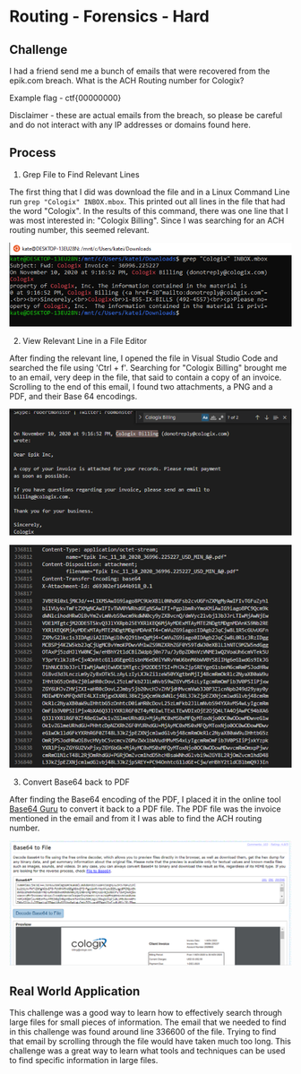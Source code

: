 # Routing - Forensics - Hard  

## Challenge
I had a friend send me a bunch of emails that were recovered from the epik.com breach. What is the ACH Routing number for Cologix?

Example flag - ctf{00000000}

Disclaimer - these are actual emails from the breach, so please be careful and do not interact with any IP addresses or domains found here.

## Process
1. Grep File to Find Relevant Lines  

The first thing that I did was download the file and in a Linux Command Line run ```grep "Cologix" INBOX.mbox```. This printed out all lines in the file that had the word "Cologix". In the results of this command, there was one line that I was most interested in: "Cologix Billing". Since I was searching for an ACH routing number, this seemed relevant. 

 ![Grep](Pictures/Grep.png)

2. View Relevant Line in a File Editor  

After finding the relevant line, I opened the file in Visual Studio Code and searched the file using 'Ctrl + f'. Searching for "Cologix Billing" brought me to an email, very deep in the file, that said to contain a copy of an invoice. Scrolling to the end of this email, I found two attachments, a PNG and a PDF, and their Base 64 encodings.   

 ![Email](Pictures/Email.png) 

 ![Base64](Pictures/Base64.png)

3. Convert Base64 back to PDF  

After finding the Base64 encoding of the PDF, I placed it in the online tool [Base64 Guru](https://base64.guru/converter/decode/file) to convert it back to a PDF file. The PDF file was the invoice mentioned in the email and from it I was able to find the ACH routing number.

 ![File](Pictures/File.png)


## Real World Application
This challenge was a good way to learn how to effectively search through large files for small pieces of information. The email that we needed to find in this challenge was found around line 336600 of the file. Trying to find that email by scrolling through the file would have taken much too long. This challenge was a great way to learn what tools and techniques can be used to find specific information in large files. 